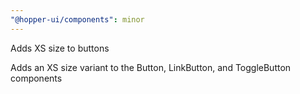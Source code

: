 ```yaml
---
"@hopper-ui/components": minor
---
```


Adds XS size to buttons

Adds an XS size variant to the Button, LinkButton, and ToggleButton components
